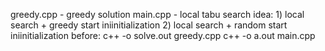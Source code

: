 greedy.cpp - greedy solution
main.cpp - local tabu search
idea: 1) local search + greedy start iniinitialization
      2) local search + random start iniinitialization
before:
c++ -o solve.out greedy.cpp
c++ -o a.out main.cpp
